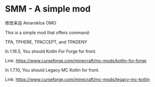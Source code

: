 # SMM - A simple mod
修改来自 AmarokIce OMO

This is a simple mod that offers command:

TPA, TPHERE, TPACCEPT, and TPADENY

In 1.16.5, You should Kotlin For Forge for front.

Link: https://www.curseforge.com/minecraft/mc-mods/kotlin-for-forge

In 1.7.10, You should Legacy MC Kotlin for front.

Link: https://www.curseforge.com/minecraft/mc-mods/legacy-mc-kotlin